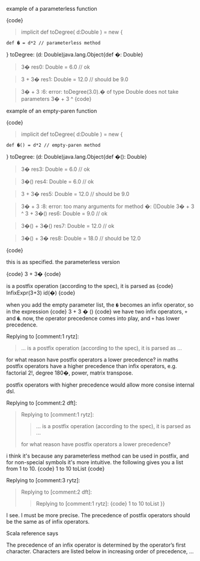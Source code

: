 example of a parameterless function

{code}
> implicit def toDegree( d:Double ) = new {

	def � = d*2 // parameterless method
}
toDegree: (d: Double)java.lang.Object{def �: Double}

> 3�
res0: Double = 6.0 // ok

> 3 + 3�
res1: Double = 12.0  // should be 9.0

> 3� + 3
<console>:6: error: toDegree(3.0).� of type Double does not take parameters
       3� + 3
        ^
{code}

example of an empty-paren function


{code}
> implicit def toDegree( d:Double ) = new {

	def �() = d*2 // empty-paren method
}
toDegree: (d: Double)java.lang.Object{def �(): Double}

> 3�
res3: Double = 6.0 // ok

> 3�()
res4: Double = 6.0 // ok

> 3 + 3� 
res5: Double = 12.0 // should be 9.0

> 3� + 3
<console>:8: error: too many arguments for method �: ()Double
       3� + 3
        ^
> 3 + 3�()
res6: Double = 9.0  // ok

> 3�() + 3�()
res7: Double = 12.0 // ok

> 3�() + 3�
res8: Double = 18.0 // should be 12.0

{code}



this is as specified. the parameterless version

{code}
3 + 3�
{code}

is a postfix operation (according to the spec), it is parsed as
{code}
InfixExpr(3+3) id(�)
{code}

when you add the empty parameter list, the `�` becomes an infix operator, so in the expression
{code}
3 + 3 � ()
{code}
we have two infix operators, `+` and `�`. now, the operator precedence comes into play, and `+` has lower precedence.

Replying to [comment:1 rytz]:
> ...
> is a postfix operation (according to the spec), it is parsed as
> ...

for what reason have postfix operators a lower precedence?
in maths postfix operators have a higher precedence than infix operators, e.g.
factorial 2!, degree 180�, power, matrix transpose.

postfix operators with higher precedence would allow more consise internal dsl.

Replying to [comment:2 dft]:
> Replying to [comment:1 rytz]:
> > ...
> > is a postfix operation (according to the spec), it is parsed as
> > ...
> 
> for what reason have postfix operators a lower precedence?


i think it's because any parameterless method can be used in postfix, and for non-special symbols it's more intuitive. the following gives you a list from 1 to 10.
{code}
  1 to 10 toList
{code}

Replying to [comment:3 rytz]:
> Replying to [comment:2 dft]:
> > Replying to [comment:1 rytz]:
> {code}
>   1 to 10 toList
> }}

I see. I must be more precise. The precedence of postfix operators should be the same
as of infix operators. 

Scala reference says

The precedence of an infix operator is determined by the operator’s first character.
Characters are listed below in increasing order of precedence, ...

